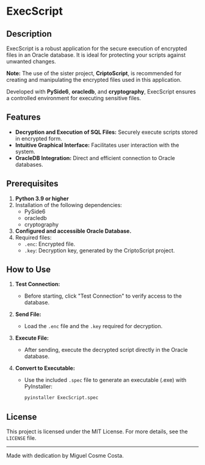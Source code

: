 # ExecScript

## Description

ExecScript is a robust application for the secure execution of encrypted files in an Oracle database. It is ideal for protecting your scripts against unwanted changes.

**Note:** The use of the sister project, **CriptoScript**, is recommended for creating and manipulating the encrypted files used in this application.

Developed with **PySide6**, **oracledb**, and **cryptography**, ExecScript ensures a controlled environment for executing sensitive files.

## Features

- **Decryption and Execution of SQL Files:** Securely execute scripts stored in encrypted form.
- **Intuitive Graphical Interface:** Facilitates user interaction with the system.
- **OracleDB Integration:** Direct and efficient connection to Oracle databases.

## Prerequisites

1. **Python 3.9 or higher**
2. Installation of the following dependencies:
    - PySide6
    - oracledb
    - cryptography
3. **Configured and accessible Oracle Database.**
4. Required files:
    - `.enc`: Encrypted file.
    - `.key`: Decryption key, generated by the CriptoScript project.

## How to Use

1. **Test Connection:**
    - Before starting, click "Test Connection" to verify access to the database.

2. **Send File:**
    - Load the `.enc` file and the `.key` required for decryption.

3. **Execute File:**
    - After sending, execute the decrypted script directly in the Oracle database.

4. **Convert to Executable:**
    - Use the included `.spec` file to generate an executable (.exe) with PyInstaller:
      ```bash
      pyinstaller ExecScript.spec
      ```

## License

This project is licensed under the MIT License. For more details, see the `LICENSE` file.

---

Made with dedication by Miguel Cosme Costa.
